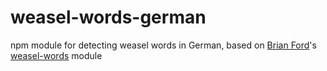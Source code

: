 # weasel-words-german
npm module for detecting weasel words in German, based on [Brian Ford](https://github.com/btford)'s
[weasel-words](https://github.com/btford/weasel-words) module


